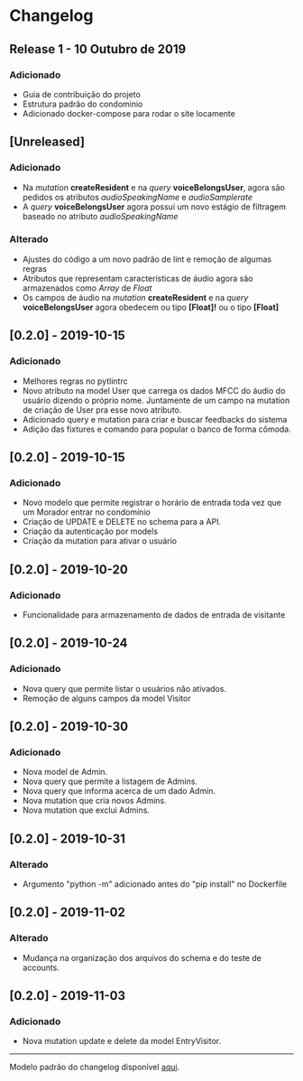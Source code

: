 # Changelog


 ## Release 1 - 10 Outubro de 2019
 ### Adicionado
 * Guia de contribuição do projeto
 * Estrutura padrão do condominio
 * Adicionado docker-compose para rodar o site locamente

## [Unreleased]

### Adicionado
* Na *mutation* **createResident** e na *query* **voiceBelongsUser**, agora são pedidos os atributos *audioSpeakingName* e *audioSamplerate*
* A *query* **voiceBelongsUser** agora possui um novo estágio de filtragem baseado no atributo *audioSpeakingName*

### Alterado
* Ajustes do código a um novo padrão de lint e remoção de algumas regras
* Atributos que representam características de áudio agora são armazenados como *Array* de *Float*
* Os campos de áudio na *mutation* **createResident** e na *query* **voiceBelongsUser** agora obedecem ou tipo **[Float]!** ou o tipo **[Float]** 


## [0.2.0] - 2019-10-15
### Adicionado
*  Melhores regras no pytlintrc
*  Novo atributo na model User que carrega os dados MFCC do áudio do usuário dizendo o próprio nome. Juntamente de um campo na mutation de criação de User pra esse novo atributo.
*  Adicionado query e mutation para criar e buscar feedbacks do sistema
*  Adição das fixtures e comando para popular o banco de forma cômoda.

## [0.2.0] - 2019-10-15
### Adicionado
*  Novo modelo que permite registrar o horário de entrada toda vez que um Morador entrar no condomínio
*  Criação de UPDATE e DELETE no schema para a API.
*  Criação da autenticação por models
*  Criação da mutation para ativar o usuário

## [0.2.0] - 2019-10-20
### Adicionado
*  Funcionalidade para armazenamento de dados de entrada de visitante

## [0.2.0] - 2019-10-24
### Adicionado
*  Nova query que permite listar o usuários não ativados.
*  Remoção de alguns campos da model Visitor

## [0.2.0] - 2019-10-30
### Adicionado
* Nova model de Admin.
* Nova query que permite a listagem de Admins.
* Nova query que informa acerca de um dado Admin.
* Nova mutation que cria novos Admins.
* Nova mutation que exclui Admins.

## [0.2.0] - 2019-10-31
### Alterado
*  Argumento "python -m" adicionado antes do "pip install" no Dockerfile

## [0.2.0] - 2019-11-02
### Alterado
* Mudança na organização dos arquivos do schema e do teste de accounts.

## [0.2.0] - 2019-11-03
### Adicionado
*  Nova mutation update e delete da model EntryVisitor.


 ---
 
 Modelo padrão do changelog disponível [aqui](https://keepachangelog.com/en/0.3.0/).
